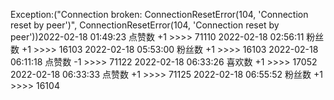 Exception:("Connection broken: ConnectionResetError(104, 'Connection reset by peer')", ConnectionResetError(104, 'Connection reset by peer'))2022-02-18  01:49:23   点赞数 +1 >>>> 71110
2022-02-18  02:56:11   粉丝数 +1 >>>> 16103
2022-02-18  05:53:00   粉丝数 +1 >>>> 16103
2022-02-18  06:11:18   点赞数 -1 >>>> 71122
2022-02-18  06:33:26   喜欢数 +1 >>>> 17052
2022-02-18  06:33:33   点赞数 +1 >>>> 71125
2022-02-18  06:55:52   粉丝数 +1 >>>> 16104
